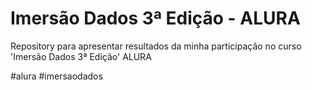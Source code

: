 # Imersão Dados 3ª Edição - ALURA
Repository para apresentar resultados da minha participação no curso 'Imersão Dados 3ª Edição' ALURA



#alura #imersaodados 
